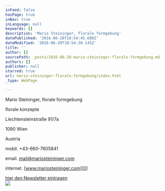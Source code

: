 ```yaml
---
inFeed: false
hasPage: true
inNav: true
inLanguage: null
keywords: []
description: 'Mario Steininger, florale formgebung'
datePublished: '2016-06-20T18:54:45.600Z'
dateModified: '2016-06-20T18:54:30.145Z'
title: ''
author: []
sourcePath: _posts/2016-06-20-mario-steininger-florale-formgebung.md
authors: []
publisher: null
starred: true
url: mario-steininger-florale-formgebung/index.html
_type: WebPage

---
```

Mario Steininger, florale formgebung

florale konzepte

Liechtensteinstraße 91/7a

1090 Wien

Austria

mobil. +43-660-7605841

email. mail@mariosteininger.com

internet. [www.mariosteininger.com][0]

[hier den Newsletter eintragen][1]  
![](https://the-grid-user-content.s3-us-west-2.amazonaws.com/9019fbe5-7701-49e1-bd58-f3a9b77871d3.png)

[0]: http://www.mariosteininger.com/
[1]: http://eepurl.com/qFO3D